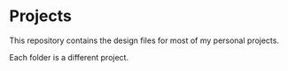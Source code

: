 # Projects
 
This repository contains the design files for most of my personal projects.

Each folder is a different project.
